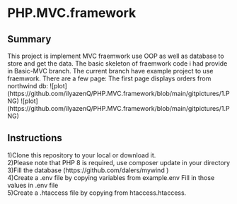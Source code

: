 # PHP.MVC.framework
<h2>Summary</h2>
This project is implement MVC fraemwork use OOP as well as database to store and get the data.
The basic skeleton of fraemwork code i had provide in Basic-MVC branch.
The current branch have example project to use fraemwork. 
There are a few page:
The first page  displays orders from northwind db:
![plot](https://github.com/ilyazenQ/PHP.MVC.framework/blob/main/gitpictures/1.PNG)
![plot](https://github.com/ilyazenQ/PHP.MVC.framework/blob/main/gitpictures/1.PNG)

<h2>Instructions</h2>
1)Clone this repository to your local or download it. <br>
2)Please note that PHP 8 is required, use composer update in your directory <br>
3)Fill the database (https://github.com/dalers/mywind )<br>
4)Create a .env file by copying variables from example.env Fill in those values in .env file<br>
5)Create a .htaccess file by copying from htaccess.htaccess.<br>

